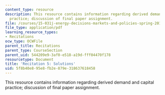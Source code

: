 ```yaml
---
content_type: resource
description: This resource contains information regarding derived demand and capital
  practice; discussion of final paper assignment.
file: /courses/15-031j-energy-decisions-markets-and-policies-spring-2012/5f8b40e895e8fb2e879e318637618458_MIT15_031JS12_DDC_Sltn.pdf
file_type: application/pdf
learning_resource_types:
- Recitations
ocw_type: OCWFile
parent_title: Recitations
parent_type: CourseSection
parent_uid: 544209e9-3af0-e518-a19d-fff04470f178
resourcetype: Document
title: 'Recitation 5: Solutions'
uid: 5f8b40e8-95e8-fb2e-879e-318637618458
---
```

This resource contains information regarding derived demand and capital practice; discussion of final paper assignment.